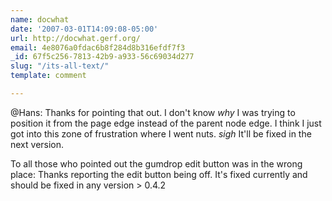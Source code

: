 ```yaml
---
name: docwhat
date: '2007-03-01T14:09:08-05:00'
url: http://docwhat.gerf.org/
email: 4e8076a0fdac6b8f284d8b316efdf7f3
_id: 67f5c256-7813-42b9-a933-56c69034d277
slug: "/its-all-text/"
template: comment

---
```


@Hans:
   Thanks for pointing that out.  I don't know *why* I was trying to position it from the page edge instead of the parent node edge.  I think I just got into this zone of frustration where I went nuts.  *sigh*  It'll be fixed in the next version.

To all those who pointed out the gumdrop edit button was in the wrong place:
  Thanks reporting the edit button being off.  It's fixed currently and should be fixed in any version > 0.4.2

